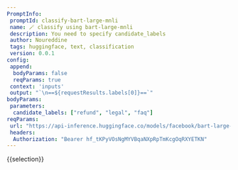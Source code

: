```yaml
---
PromptInfo:
 promptId: classify-bart-large-mnli 
 name: 🪄 classify using bart-large-mnli
 description: You need to specify candidate_labels
 author: Noureddine
 tags: huggingface, text, classification
 version: 0.0.1
config:
 append:
  bodyParams: false
  reqParams: true
 context: 'inputs'
 output: "`\n==${requestResults.labels[0]}==`"
bodyParams:
 parameters:
  candidate_labels: ["refund", "legal", "faq"]
reqParams:
 url: "https://api-inference.huggingface.co/models/facebook/bart-large-mnli"
 headers:
  Authorization: "Bearer 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"
---
```

{{selection}}